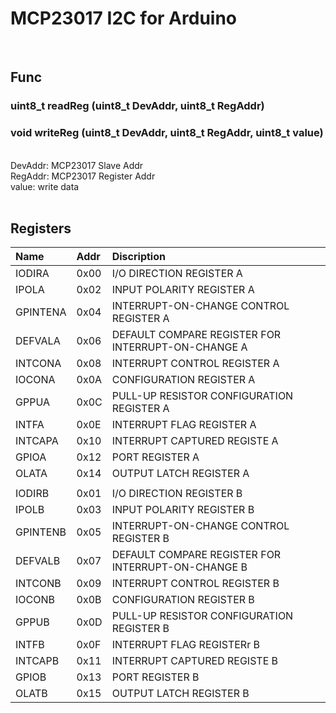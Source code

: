 # MCP23017 I2C for Arduino
<br>

## Func
### uint8_t readReg (uint8_t DevAddr, uint8_t RegAddr)
### void writeReg (uint8_t DevAddr, uint8_t RegAddr, uint8_t value)
<br>
DevAddr: MCP23017 Slave Addr<br>
RegAddr: MCP23017 Register Addr<br>
value: write data<br>

<br>

## Registers
|Name| Addr| Discription|
| :--- | :--- | :--- |
| IODIRA| 0x00| I/O DIRECTION REGISTER A|
| IPOLA| 0x02| INPUT POLARITY REGISTER A|
| GPINTENA| 0x04| INTERRUPT-ON-CHANGE CONTROL REGISTER A|
| DEFVALA| 0x06| DEFAULT COMPARE REGISTER FOR INTERRUPT-ON-CHANGE A|
| INTCONA| 0x08| INTERRUPT CONTROL REGISTER A|
| IOCONA| 0x0A| CONFIGURATION REGISTER A|
| GPPUA| 0x0C| PULL-UP RESISTOR CONFIGURATION REGISTER A|
| INTFA| 0x0E| INTERRUPT FLAG REGISTER A|
| INTCAPA| 0x10| INTERRUPT CAPTURED REGISTE A|
| GPIOA| 0x12| PORT REGISTER A|
| OLATA| 0x14| OUTPUT LATCH REGISTER A|
||||
| IODIRB| 0x01| I/O DIRECTION REGISTER B|
| IPOLB| 0x03| INPUT POLARITY REGISTER B|
| GPINTENB| 0x05| INTERRUPT-ON-CHANGE CONTROL REGISTER B|
| DEFVALB| 0x07| DEFAULT COMPARE REGISTER FOR INTERRUPT-ON-CHANGE B|
| INTCONB| 0x09| INTERRUPT CONTROL REGISTER B|
| IOCONB| 0x0B| CONFIGURATION REGISTER B|
| GPPUB| 0x0D| PULL-UP RESISTOR CONFIGURATION REGISTER B|
| INTFB| 0x0F| INTERRUPT FLAG REGISTERr B|
| INTCAPB| 0x11| INTERRUPT CAPTURED REGISTE B|
| GPIOB| 0x13| PORT REGISTER B|
| OLATB| 0x15| OUTPUT LATCH REGISTER B|


